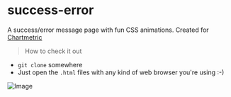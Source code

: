 # success-error

A success/error message page with fun CSS animations.
Created for [Chartmetric](https://chartmetric.io)

> How to check it out

* `git clone` somewhere
* Just open the `.html` files with any kind of web browser you're using :-)


![Image](http://postfiles16.naver.net/MjAxNzEwMDlfMjQx/MDAxNTA3NTI5NDc3OTE0.ul63rRhLZzSrLNZ-jQYJQrZ0p-lxkHg7tMY8nys5gVMg.e_UB89hxIrpJ5_1koNTLmml4g0DzGg6SZpOa759BkzMg.GIF.jaeyo_on/Oct-06-2017_04-05-52.gif?type=w1)


